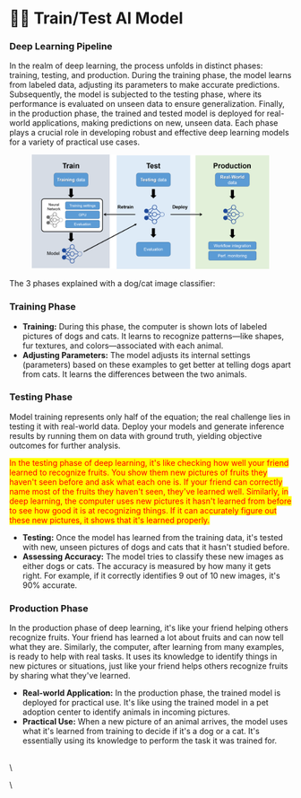 # 👨🔬 Train/Test AI Model

### Deep Learning Pipeline <a href="#41-create-training-tasks" id="41-create-training-tasks"></a>

In the realm of deep learning, the process unfolds in distinct phases: training, testing, and production. During the training phase, the model learns from labeled data, adjusting its parameters to make accurate predictions. Subsequently, the model is subjected to the testing phase, where its performance is evaluated on unseen data to ensure generalization. Finally, in the production phase, the trained and tested model is deployed for real-world applications, making predictions on new, unseen data. Each phase plays a crucial role in developing robust and effective deep learning models for a variety of practical use cases.

<figure><img src="../../.gitbook/assets/DL_pipeline_full.png" alt=""><figcaption></figcaption></figure>

The 3 phases explained with a dog/cat image classifier:

### Training Phase

* **Training:** During this phase, the computer is shown lots of labeled pictures of dogs and cats. It learns to recognize patterns—like shapes, fur textures, and colors—associated with each animal.
* **Adjusting Parameters:** The model adjusts its internal settings (parameters) based on these examples to get better at telling dogs apart from cats. It learns the differences between the two animals.



### Testing Phase

Model training represents only half of the equation; the real challenge lies in testing it with real-world data. Deploy your models and generate inference results by running them on data with ground truth, yielding objective outcomes for further analysis.

<mark style="color:red;">In the testing phase of deep learning, it's like checking how well your friend learned to recognize fruits. You show them new pictures of fruits they haven't seen before and ask what each one is. If your friend can correctly name most of the fruits they haven't seen, they've learned well. Similarly, in deep learning, the computer uses new pictures it hasn't learned from before to see how good it is at recognizing things. If it can accurately figure out these new pictures, it shows that it's learned properly.</mark>

* **Testing:** Once the model has learned from the training data, it's tested with new, unseen pictures of dogs and cats that it hasn't studied before.
* **Assessing Accuracy:** The model tries to classify these new images as either dogs or cats. The accuracy is measured by how many it gets right. For example, if it correctly identifies 9 out of 10 new images, it's 90% accurate.

### Production Phase

In the production phase of deep learning, it's like your friend helping others recognize fruits. Your friend has learned a lot about fruits and can now tell what they are. Similarly, the computer, after learning from many examples, is ready to help with real tasks. It uses its knowledge to identify things in new pictures or situations, just like your friend helps others recognize fruits by sharing what they've learned.

* **Real-world Application:** In the production phase, the trained model is deployed for practical use. It's like using the trained model in a pet adoption center to identify animals in incoming pictures.
* **Practical Use:** When a new picture of an animal arrives, the model uses what it's learned from training to decide if it's a dog or a cat. It's essentially using its knowledge to perform the task it was trained for.

\
\


\
